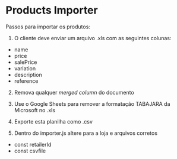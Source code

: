 # Products Importer

Passos para importar os produtos:

1) O cliente deve enviar um arquivo .xls com as seguintes colunas:
  - name	
  - price	
  - salePrice	
  - variation	
  - description	
  - reference

2) Remova qualquer *merged column* do documento

3) Use o Google Sheets para remover a formatação TABAJARA da Microsoft no .xls

4) Exporte esta planilha como .csv

5) Dentro do importer.js altere para a loja e arquivos corretos
  - const retailerId
  - const csvfile